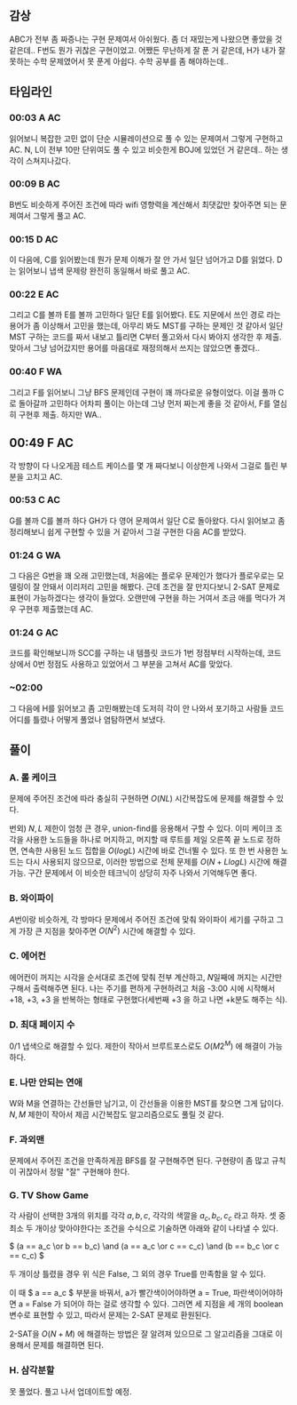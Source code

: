 
## 감상

ABC가 전부 좀 짜증나는 구현 문제여서 아쉬웠다. 좀 더 재밌는게 나왔으면 좋았을 것 같은데.. F번도 뭔가 귀찮은 구현이었고. 어쨌든 무난하게 잘 푼 거 같은데, H가 내가 잘 못하는 수학 문제였어서 못 푼게 아쉽다. 수학 공부를 좀 해야하는데..

## 타임라인

### 00:03 A AC

읽어보니 복잡한 고민 없이 단순 시뮬레이션으로 풀 수 있는 문제여서 그렇게 구현하고 AC. N, L이 전부 10만 단위여도 풀 수 있고 비슷한게 BOJ에 있었던 거 같은데.. 하는 생각이 스쳐지나갔다.

### 00:09 B AC

B번도 비슷하게 주어진 조건에 따라 wifi 영향력을 계산해서 최댓값만 찾아주면 되는 문제여서 그렇게 풀고 AC.

### 00:15 D AC

이 다음에, C를 읽어봤는데 뭔가 문제 이해가 잘 안 가서 일단 넘어가고 D를 읽었다. D는 읽어보니 냅색 문제랑 완전히 동일해서 바로 풀고 AC.

### 00:22 E AC

그리고 C를 볼까 E를 볼까 고민하다 일단 E를 읽어봤다. E도 지문에서 쓰인 경로 라는 용어가 좀 이상해서 고민을 했는데, 아무리 봐도 MST를 구하는 문제인 것 같아서 일단 MST 구하는 코드를 짜서 내보고 틀리면 C부터 풀고와서 다시 봐야지 생각한 후 제출. 맞아서 그냥 넘어갔지만 용어를 마음대로 재정의해서 쓰지는 않았으면 좋겠다..

### 00:40 F WA

그리고 F를 읽어보니 그냥 BFS 문제인데 구현이 꽤 까다로운 유형이었다. 이걸 풀까 C로 돌아갈까 고민하다 어차피 풀이는 아는데 그냥 먼저 짜는게 좋을 것 같아서, F를 열심히 구현후 제출. 하지만 WA..

## 00:49 F AC

각 방향이 다 나오게끔 테스트 케이스를 몇 개 짜다보니 이상한게 나와서 그걸로 틀린 부분을 고치고 AC.

### 00:53 C AC

G를 볼까 C를 볼까 하다 GH가 다 영어 문제여서 일단 C로 돌아왔다. 다시 읽어보고 좀 정리해보니 쉽게 구현할 수 있을 거 같아서 그걸 구현한 다음 AC를 받았다.

### 01:24 G WA

그 다음은 G번을 꽤 오래 고민했는데, 처음에는 플로우 문제인가 했다가 플로우로는 모델링이 잘 안돼서 이리저리 고민을 해봤다. 근데 조건을 잘 만지다보니 2-SAT 문제로 표현이 가능하겠다는 생각이 들었다. 오랜만에 구현을 하는 거여서 조금 애를 먹다가 겨우 구현후 제출했는데 AC.

### 01:24 G AC

코드를 확인해보니까 SCC를 구하는 내 템플릿 코드가 1번 정점부터 시작하는데, 코드 상에서 0번 정점도 사용하고 있었어서 그 부분을 고쳐서 AC를 맞았다.

### ~02:00

그 다음에 H를 읽어보고 좀 고민해봤는데 도저히 각이 안 나와서 포기하고 사람들 코드 어디를 틀렸나 어떻게 풀었나 염탐하면서 보냈다.

## 풀이

### A. 롤 케이크

문제에 주어진 조건에 따라 충실히 구현하면 $O(NL)$ 시간복잡도에 문제를 해결할 수 있다.

번외) $N, L$ 제한이 엄청 큰 경우, union-find를 응용해서 구할 수 있다. 이미 케이크 조각을 사용한 노드들을 하나로 머지하고, 머지할 때 루트를 제일 오른쪽 끝 노드로 정하면, 연속한 사용된 노드 집합을 $O(logL)$ 시간에 바로 건너뛸 수 있다. 또 한 번 사용한 노드는 다시 사용되지 않으므로, 이러한 방법으로 전체 문제를 $O(N + LlogL)$ 시간에 해결 가능. 구간 문제에서 이 비슷한 테크닉이 상당히 자주 나와서 기억해두면 좋다.

### B. 와이파이

$A$번이랑 비슷하게, 각 방마다 문제에서 주어진 조건에 맞춰 와이파이 세기를 구하고 그게 가장 큰 지점을 찾아주면 $O(N^2)$ 시간에 해결할 수 있다.

### C. 에어컨

에어컨이 꺼지는 시각을 순서대로 조건에 맞춰 전부 계산하고, $N$일째에 꺼지는 시간만 구해서 출력해주면 된다. 나는 주기를 편하게 구현하려고 처음 -3:00 시에 시작해서 +18, +3, +3 을 반복하는 형태로 구현했다(세번째 +3 을 하고 나면 +k분도 해주는 식).

### D. 최대 페이지 수

0/1 냅색으로 해결할 수 있다. 제한이 작아서 브루트포스로도 $O(M2^M)$ 에 해결이 가능하다.

### E. 나만 안되는 연애

W와 M을 연결하는 간선들만 남기고, 이 간선들을 이용한 MST를 찾으면 그게 답이다. $N,M$ 제한이 작아서 제곱 시간복잡도 알고리즘으로도 풀릴 것 같다.

### F. 과외맨

문제에서 주어진 조건을 만족하게끔 BFS를 잘 구현해주면 된다. 구현량이 좀 많고 규칙이 귀찮아서 정말 "잘" 구현해야 한다.

### G. TV Show Game

각 사람이 선택한 3개의 위치를 각각 $a,b,c$, 각각의 색깔을 $a_c, b_c, c_c$ 라고 하자. 셋 중 최소 두 개이상 맞아야한다는 조건을 수식으로 기술하면 아래와 같이 나타낼 수 있다.

$ (a == a_c \or b == b_c) \and (a == a_c  \or c == c_c) \and (b == b_c \or c == c_c) $

두 개이상 틀렸을 경우 위 식은 False, 그 외의 경우 True를 만족함을 알 수 있다.

이 때 $ a == a_c $ 부분을 바꿔서, a가 빨간색이어야하면 a = True, 파란색이어야하면 a = False 가 되어야 하는 걸로 생각할 수 있다. 그러면 세 지점을 세 개의 boolean 변수로 표현할 수 있고, 따라서 문제는 2-SAT 문제로 환원된다.

2-SAT을 $O(N+M)$ 에 해결하는 방법은 잘 알려져 있으므로 그 알고리즘을 그대로 이용해서 문제를 해결하면 된다.

### H. 삼각분할

못 풀었다. 풀고 나서 업데이트할 예정.

